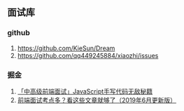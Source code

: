 ## 面试库

### github 

1. https://github.com/KieSun/Dream
2. https://github.com/qq449245884/xiaozhi/issues


### 掘金

1. [「中高级前端面试」JavaScript手写代码无敌秘籍](https://juejin.im/post/5c9c3989e51d454e3a3902b6)
2. [前端面试考点多？看这些文章就够了（2019年6月更新版）](https://juejin.im/post/5aae076d6fb9a028cc6100a9)